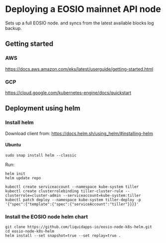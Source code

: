 # Deploying a EOSIO mainnet API node

Sets up a full EOSIO node. and syncs from the latest available blocks log backup.

## Getting started
### AWS
https://docs.aws.amazon.com/eks/latest/userguide/getting-started.html

### GCP
https://cloud.google.com/kubernetes-engine/docs/quickstart

## Deployment using helm
### Install helm

Download client from: https://docs.helm.sh/using_helm/#installing-helm
#### Ubuntu
```
sudo snap install helm --classic
```

Run:
```
helm init
helm update repo

kubectl create serviceaccount --namespace kube-system tiller 
kubectl create clusterrolebinding tiller-cluster-rule --clusterrole=cluster-admin --serviceaccount=kube-system:tiller 
kubectl patch deploy --namespace kube-system tiller-deploy -p '{"spec":{"template":{"spec":{"serviceAccount":"tiller"}}}}'

```
### Install the EOSIO node helm chart
```
git clone https://github.com/liquidapps-io/eosio-node-k8s-helm.git
cd eosio-node-k8s-helm
helm install --set snapshot=true --set replay=true .

```

